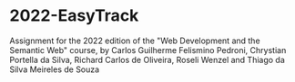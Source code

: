 # 2022-EasyTrack
Assignment for the 2022 edition of the "Web Development and the Semantic Web" course, by Carlos Guilherme Felismino Pedroni, Chrystian Portella da Silva, Richard Carlos de Oliveira, Roseli Wenzel and Thiago da Silva Meireles de Souza
